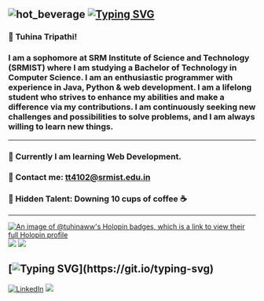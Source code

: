 ![hot_beverage](https://user-images.githubusercontent.com/119059108/207072254-9d658aeb-7a03-4501-961e-d111fa1b10ba.gif) [![Typing SVG](https://readme-typing-svg.demolab.com?font=Montserrat&size=27&pause=1000&color=DFA2F7&background=FFFFFF00&width=435&lines=Sophomore+at+SRMIST;Blockchain+Enthusiast;Python%2C+Java;Web+Development;AI+%2F+ML)](https://git.io/typing-svg)
---
### 💫                                                         Tuhina Tripathi! 
### I am a sophomore at SRM Institute of Science and Technology (SRMIST) where I am studying a Bachelor of Technology in Computer Science. I am an enthusiastic programmer with experience in Java, Python & web development. I am a lifelong student who strives to enhance my abilities and make a difference via my contributions. I am continuously seeking new challenges and possibilities to solve problems, and I am always willing to learn new things. 
---
###                                                        🌱 Currently I am learning Web Development. 
###                                                        🌱 Contact me: tt4102@srmist.edu.in
###                                                        🌱 Hidden Talent: Downing 10 cups of coffee ☕ 
---
[![An image of @tuhinaww's Holopin badges, which is a link to view their full Holopin profile](https://holopin.me/tuhinaww)](https://holopin.io/@tuhinaww)
![](https://github-readme-stats.vercel.app/api?username=tuhinaww&theme=shades-of-purple&hide_border=false&include_all_commits=false&count_private=false)
![](https://github-readme-streak-stats.herokuapp.com/?user=tuhinaww&theme=shades-of-purple&hide_border=false)<br/>
## [![Typing SVG](https://readme-typing-svg.demolab.com?font=Montserrat&size=27&pause=1000&color=DFA2F7&background=FFFFFF00&width=435&lines=My+Socials:)](https://git.io/typing-svg)
[![LinkedIn](https://img.shields.io/badge/LinkedIn-%230077B5.svg?logo=linkedin&logoColor=white)](https://www.linkedin.com/in/tuhina-tripathi-in/)
![](https://hit.yhype.me/github/profile?user_id=119059108)
